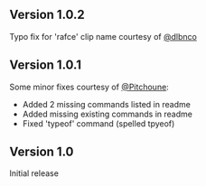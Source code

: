 ## Version 1.0.2

Typo fix for 'rafce' clip name courtesy of [@dlbnco](https://github.com/dlbnco)

## Version 1.0.1

Some minor fixes courtesy of [@Pitchoune](https://github.com/Pitchoune):

- Added 2 missing commands listed in readme
- Added missing existing commands in readme
- Fixed 'typeof' command (spelled tpyeof)

## Version 1.0

Initial release

